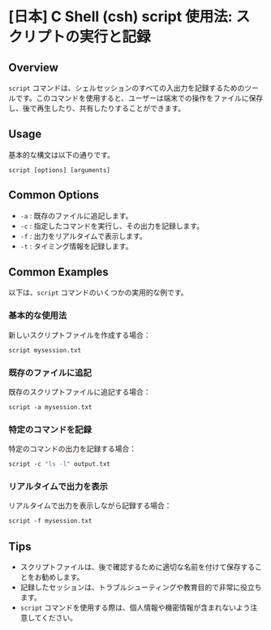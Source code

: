 # [日本] C Shell (csh) script 使用法: スクリプトの実行と記録

## Overview
`script` コマンドは、シェルセッションのすべての入出力を記録するためのツールです。このコマンドを使用すると、ユーザーは端末での操作をファイルに保存し、後で再生したり、共有したりすることができます。

## Usage
基本的な構文は以下の通りです。

```
script [options] [arguments]
```

## Common Options
- `-a` : 既存のファイルに追記します。
- `-c` : 指定したコマンドを実行し、その出力を記録します。
- `-f` : 出力をリアルタイムで表示します。
- `-t` : タイミング情報を記録します。

## Common Examples
以下は、`script` コマンドのいくつかの実用的な例です。

### 基本的な使用法
新しいスクリプトファイルを作成する場合：
```csh
script mysession.txt
```

### 既存のファイルに追記
既存のスクリプトファイルに追記する場合：
```csh
script -a mysession.txt
```

### 特定のコマンドを記録
特定のコマンドの出力を記録する場合：
```csh
script -c "ls -l" output.txt
```

### リアルタイムで出力を表示
リアルタイムで出力を表示しながら記録する場合：
```csh
script -f mysession.txt
```

## Tips
- スクリプトファイルは、後で確認するために適切な名前を付けて保存することをお勧めします。
- 記録したセッションは、トラブルシューティングや教育目的で非常に役立ちます。
- `script` コマンドを使用する際は、個人情報や機密情報が含まれないよう注意してください。